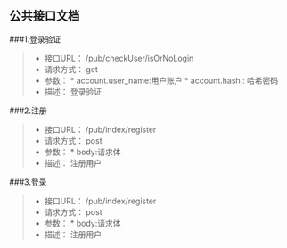 
## 公共接口文档

###1.登录验证
>* 接口URL： /pub/checkUser/isOrNoLogin
>* 请求方式： get
>* 参数： 
    *  account.user_name:用户账户
    *  account.hash : 哈希密码
>* 描述： 登录验证

###2.注册
>* 接口URL： /pub/index/register
>* 请求方式： post
>* 参数： 
    *  body:请求体
>* 描述： 注册用户

###3.登录
>* 接口URL： /pub/index/register
>* 请求方式： post
>* 参数： 
    *  body:请求体
>* 描述： 注册用户





